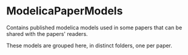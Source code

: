 # ModelicaPaperModels
Contains published modelica models used in some papers that can be shared with the papers' readers.

These models are grouped here, in distinct folders, one per paper.

